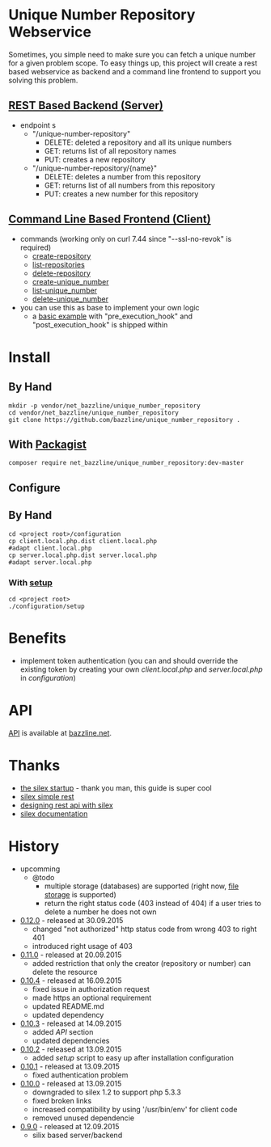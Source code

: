# Unique Number Repository Webservice

Sometimes, you simple need to make sure you can fetch a unique number for a given problem scope. 
To easy things up, this project will create a rest based webservice as backend and a command line frontend to support you solving this problem.

## [REST Based Backend (Server)](https://github.com/bazzline/unique_number_repository/blob/master/bootstrap/server.php)

* endpoint s
    * "/unique-number-repository"
        * DELETE: deleted a repository and all its unique numbers
        * GET: returns list of all repository names
        * PUT: creates a new repository
    * "/unique-number-repository/{name}"
        * DELETE: deletes a number from this repository
        * GET: returns list of all numbers from this repository
        * PUT: creates a new number for this repository

## [Command Line Based Frontend (Client)](https://github.com/bazzline/unique_number_repository/blob/master/client)

* commands (working only on curl 7.44 since "--ssl-no-revok" is required)
    * [create-repository](https://github.com/bazzline/unique_number_repository/blob/master/client/create-repository) <host> <applicant name> <repository name>
    * [list-repositories](https://github.com/bazzline/unique_number_repository/blob/master/client/list-repositories) <host>
    * [delete-repository](https://github.com/bazzline/unique_number_repository/blob/master/client/delete-repository) <host> <repository name>
    * [create-unique_number](https://github.com/bazzline/unique_number_repository/blob/master/client/create-unique_number) <host> <applicant name> <repository name>
    * [list-unique_number](https://github.com/bazzline/unique_number_repository/blob/master/client/list-unique_number) <host> <repository name>
    * [delete-unique_number](https://github.com/bazzline/unique_number_repository/blob/master/client/delete-unique_number) <host> <repository name> <number>
* you can use this as base to implement your own logic 
    * a [basic example](https://github.com/bazzline/unique_number_repository/blob/master/example/basic_example) with "pre_execution_hook" and "post_execution_hook" is shipped within

# Install

## By Hand

    mkdir -p vendor/net_bazzline/unique_number_repository
    cd vendor/net_bazzline/unique_number_repository
    git clone https://github.com/bazzline/unique_number_repository .

## With [Packagist](https://packagist.org/packages/net_bazzline/unique_number_repository)

    composer require net_bazzline/unique_number_repository:dev-master

## Configure

## By Hand

    cd <project root>/configuration
    cp client.local.php.dist client.local.php
    #adapt client.local.php
    cp server.local.php.dist server.local.php
    #adapt server.local.php

### With [setup](https://github.com/bazzline/unique_number_repository/blob/master/configuration/setup)

    cd <project root>
    ./configuration/setup

# Benefits

* implement token authentication (you can and should override the existing token by creating your own *client.local.php* and *server.local.php* in *configuration*)

# API

[API](http://www.bazzline.net/53b266b0a2911b7404e1f6bf4cc20b673e04b5bb/index.html) is available at [bazzline.net](http://www.bazzline.net).

# Thanks

* [the silex startup](http://sleep-er.co.uk/blog/2013/Creating-a-simple-REST-application-with-Silex/) - thank you man, this guide is super cool
* [silex simple rest](https://github.com/vesparny/silex-simple-rest/blob/master/src/app.php)
* [designing rest api with silex](https://speakerdeck.com/hhamon/designing-rest-api-with-silex)
* [silex documentation](http://silex.sensiolabs.org/documentation)

# History

* upcomming
    * @todo
        * multiple storage (databases) are supported (right now, [file storage](https://github.com/bazzline/php_component_database_file_storage) is supported)
        * return the right status code (403 instead of 404) if a user tries to delete a number he does not own
* [0.12.0](https://github.com/bazzline/unique_number_repository/tree/0.12.0) - released at 30.09.2015
    * changed "not authorized" http status code from wrong 403 to right 401
    * introduced right usage of 403
* [0.11.0](https://github.com/bazzline/unique_number_repository/tree/0.11.0) - released at 20.09.2015
    * added restriction that only the creator (repository or number) can delete the resource
* [0.10.4](https://github.com/bazzline/unique_number_repository/tree/0.10.4) - released at 16.09.2015
    * fixed issue in authorization request
    * made https an optional requirement
    * updated README.md
    * updated dependency
* [0.10.3](https://github.com/bazzline/unique_number_repository/tree/0.10.3) - released at 14.09.2015
    * added *API* section
    * updated dependencies
* [0.10.2](https://github.com/bazzline/unique_number_repository/tree/0.10.2) - released at 13.09.2015
    * added *setup* script to easy up after installation configuration
* [0.10.1](https://github.com/bazzline/unique_number_repository/tree/0.10.1) - released at 13.09.2015
    * fixed authentication problem
* [0.10.0](https://github.com/bazzline/unique_number_repository/tree/0.10.0) - released at 13.09.2015
    * downgraded to silex 1.2 to support php 5.3.3
    * fixed broken links
    * increased compatibility by using '/usr/bin/env' for client code
    * removed unused dependencie
* [0.9.0](https://github.com/bazzline/unique_number_repository/tree/0.9.0) - released at 12.09.2015
    * silix based server/backend
